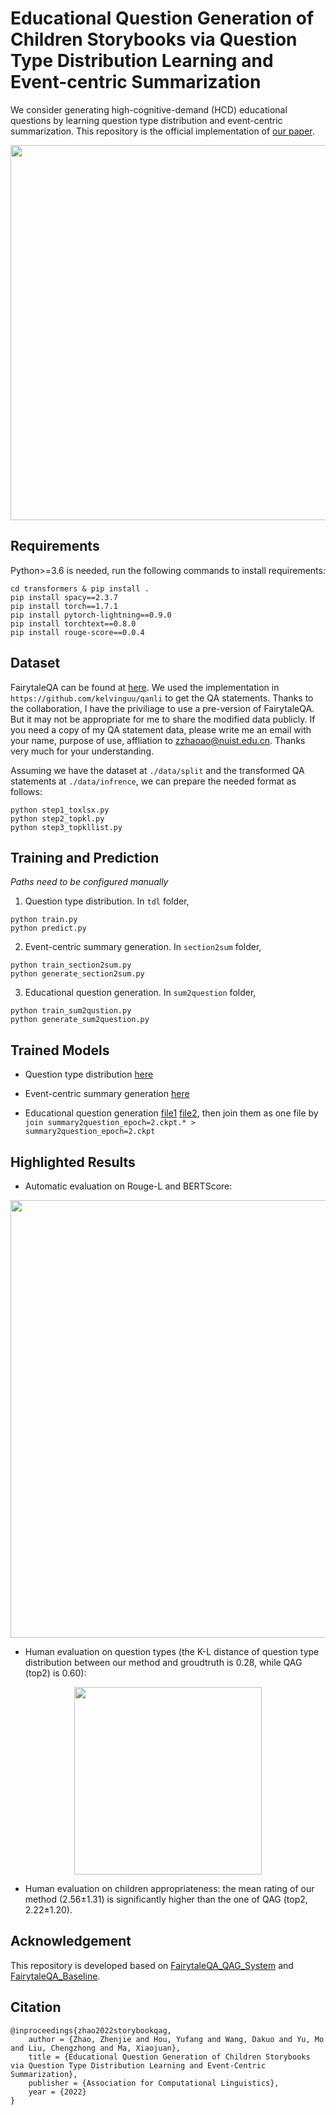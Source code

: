 # Educational Question Generation of Children Storybooks via Question Type Distribution Learning and Event-centric Summarization

We consider generating high-cognitive-demand (HCD) educational questions by learning question type distribution and event-centric summarization. This repository is the official implementation of [our paper](https://openreview.net/forum?id=QMFQWUBmLDR). 

<div align=center>
<img src="https://github.com/zhaozj89/Educational-Question-Generation/blob/main/images/overview.jpg" width="600">
</div>

## Requirements

Python>=3.6 is needed, run the following commands to install requirements:

```
cd transformers & pip install .
pip install spacy==2.3.7
pip install torch==1.7.1
pip install pytorch-lightning==0.9.0
pip install torchtext==0.8.0
pip install rouge-score==0.0.4
```

## Dataset

FairytaleQA can be found at [here](https://github.com/uci-soe/FairytaleQAData). We used the implementation in `https://github.com/kelvinguu/qanli` to get the QA statements. Thanks to the collaboration, I have the priviliage to use a pre-version of FairytaleQA. But it may not be appropriate for me to share the modified data publicly. If you need a copy of my QA statement data, please write me an email with your name, purpose of use, affliation to zzhaoao@nuist.edu.cn. Thanks very much for your understanding. 

Assuming we have the dataset at `./data/split` and the transformed QA statements at `./data/infrence`, we can prepare the needed format as follows:

```
python step1_toxlsx.py
python step2_topkl.py
python step3_topkllist.py
```

## Training and Prediction

*Paths need to be configured manually*

1. Question type distribution. In `tdl` folder,

```
python train.py
python predict.py
```

2. Event-centric summary generation. In `section2sum` folder,

```
python train_section2sum.py
python generate_section2sum.py
```

3. Educational question generation. In `sum2question` folder, 

```
python train_sum2qustion.py
python generate_sum2question.py
```

## Trained Models

* Question type distribution [here](https://pan.baidu.com/s/1_oH8mSrJgvU2_t8vY-esTg?pwd=324t)

* Event-centric summary generation [here](https://pan.baidu.com/s/19BQlLIW0TzbmbeoYRdtW7Q?pwd=femm)

* Educational question generation [file1](https://pan.baidu.com/s/1yJu9AwZq3voJgA6DonFkeA?pwd=e589) [file2](https://pan.baidu.com/s/1kA2LgGAX1utHAAYaQKkseQ?pwd=e03e), then join them as one file by `join summary2question_epoch=2.ckpt.* > summary2question_epoch=2.ckpt`

## Highlighted Results

* Automatic evaluation on Rouge-L and BERTScore:

<div align=center>
<img src="https://github.com/zhaozj89/Educational-Question-Generation/blob/main/images/automatic.png" width="700">
</div>

* Human evaluation on question types (the K-L distance of question type distribution between our method and groudtruth is 0.28, while QAG (top2) is 0.60):

<div align=center>
<img src="https://github.com/zhaozj89/Educational-Question-Generation/blob/main/images/question_type.png" width="300">
</div>

* Human evaluation on children appropriateness: the mean rating of our method (2.56±1.31) is significantly higher than the one of QAG (top2, 2.22±1.20).

## Acknowledgement

This repository is developed based on [FairytaleQA_QAG_System](https://github.com/WorkInTheDark/FairytaleQA_QAG_System) and [FairytaleQA_Baseline](https://github.com/WorkInTheDark/FairytaleQA_Baseline).

## Citation

```
@inproceedings{zhao2022storybookqag,
    author = {Zhao, Zhenjie and Hou, Yufang and Wang, Dakuo and Yu, Mo and Liu, Chengzhong and Ma, Xiaojuan},
    title = {Educational Question Generation of Children Storybooks via Question Type Distribution Learning and Event-Centric Summarization},
    publisher = {Association for Computational Linguistics},
    year = {2022}
}
```
